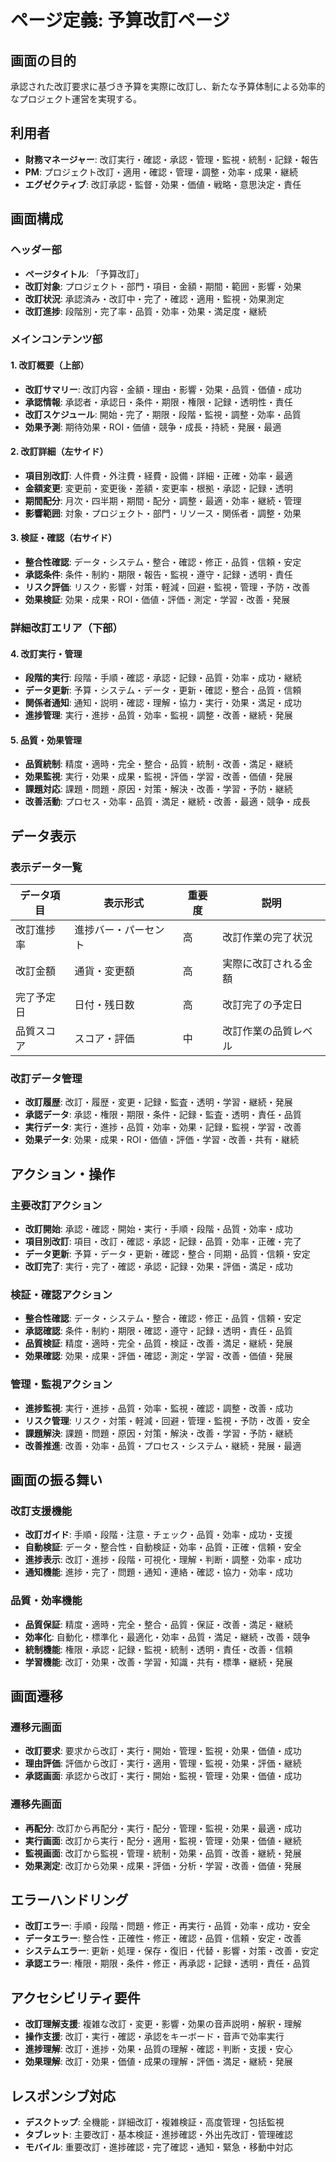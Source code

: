 # ページ定義: 予算改訂ページ

## 画面の目的
承認された改訂要求に基づき予算を実際に改訂し、新たな予算体制による効率的なプロジェクト運営を実現する。

## 利用者
- **財務マネージャー**: 改訂実行・確認・承認・管理・監視・統制・記録・報告
- **PM**: プロジェクト改訂・適用・確認・管理・調整・効率・成果・継続
- **エグゼクティブ**: 改訂承認・監督・効果・価値・戦略・意思決定・責任

## 画面構成

### ヘッダー部
- **ページタイトル**: 「予算改訂」
- **改訂対象**: プロジェクト・部門・項目・金額・期間・範囲・影響・効果
- **改訂状況**: 承認済み・改訂中・完了・確認・適用・監視・効果測定
- **改訂進捗**: 段階別・完了率・品質・効率・効果・満足度・継続

### メインコンテンツ部

#### 1. 改訂概要（上部）
- **改訂サマリー**: 改訂内容・金額・理由・影響・効果・品質・価値・成功
- **承認情報**: 承認者・承認日・条件・期限・権限・記録・透明性・責任
- **改訂スケジュール**: 開始・完了・期限・段階・監視・調整・効率・品質
- **効果予測**: 期待効果・ROI・価値・競争・成長・持続・発展・最適

#### 2. 改訂詳細（左サイド）
- **項目別改訂**: 人件費・外注費・経費・設備・詳細・正確・効率・最適
- **金額変更**: 変更前・変更後・差額・変更率・根拠・承認・記録・透明
- **期間配分**: 月次・四半期・期間・配分・調整・最適・効率・継続・管理
- **影響範囲**: 対象・プロジェクト・部門・リソース・関係者・調整・効果

#### 3. 検証・確認（右サイド）
- **整合性確認**: データ・システム・整合・確認・修正・品質・信頼・安定
- **承認条件**: 条件・制約・期限・報告・監視・遵守・記録・透明・責任
- **リスク評価**: リスク・影響・対策・軽減・回避・監視・管理・予防・改善
- **効果検証**: 効果・成果・ROI・価値・評価・測定・学習・改善・発展

### 詳細改訂エリア（下部）

#### 4. 改訂実行・管理
- **段階的実行**: 段階・手順・確認・承認・記録・品質・効率・成功・継続
- **データ更新**: 予算・システム・データ・更新・確認・整合・品質・信頼
- **関係者通知**: 通知・説明・確認・理解・協力・実行・効果・満足・成功
- **進捗管理**: 実行・進捗・品質・効率・監視・調整・改善・継続・発展

#### 5. 品質・効果管理
- **品質統制**: 精度・適時・完全・整合・品質・統制・改善・満足・継続
- **効果監視**: 実行・効果・成果・監視・評価・学習・改善・価値・発展
- **課題対応**: 課題・問題・原因・対策・解決・改善・学習・予防・継続
- **改善活動**: プロセス・効率・品質・満足・継続・改善・最適・競争・成長

## データ表示

### 表示データ一覧
| データ項目 | 表示形式 | 重要度 | 説明 |
|-----------|---------|--------|------|
| 改訂進捗率 | 進捗バー・パーセント | 高 | 改訂作業の完了状況 |
| 改訂金額 | 通貨・変更額 | 高 | 実際に改訂される金額 |
| 完了予定日 | 日付・残日数 | 高 | 改訂完了の予定日 |
| 品質スコア | スコア・評価 | 中 | 改訂作業の品質レベル |

### 改訂データ管理
- **改訂履歴**: 改訂・履歴・変更・記録・監査・透明・学習・継続・発展
- **承認データ**: 承認・権限・期限・条件・記録・監査・透明・責任・品質
- **実行データ**: 実行・進捗・品質・効率・効果・記録・監視・学習・改善
- **効果データ**: 効果・成果・ROI・価値・評価・学習・改善・共有・継続

## アクション・操作

### 主要改訂アクション
- **改訂開始**: 承認・確認・開始・実行・手順・段階・品質・効率・成功
- **項目別改訂**: 項目・改訂・確認・承認・記録・品質・効率・正確・完了
- **データ更新**: 予算・データ・更新・確認・整合・同期・品質・信頼・安定
- **改訂完了**: 実行・完了・確認・承認・記録・効果・評価・満足・成功

### 検証・確認アクション
- **整合性確認**: データ・システム・整合・確認・修正・品質・信頼・安定
- **承認確認**: 条件・制約・期限・確認・遵守・記録・透明・責任・品質
- **品質検証**: 精度・適時・完全・品質・検証・改善・満足・継続・発展
- **効果確認**: 効果・成果・評価・確認・測定・学習・改善・価値・発展

### 管理・監視アクション
- **進捗監視**: 実行・進捗・品質・効率・監視・確認・調整・改善・成功
- **リスク管理**: リスク・対策・軽減・回避・管理・監視・予防・改善・安全
- **課題解決**: 課題・問題・原因・対策・解決・改善・学習・予防・継続
- **改善推進**: 改善・効率・品質・プロセス・システム・継続・発展・最適

## 画面の振る舞い

### 改訂支援機能
- **改訂ガイド**: 手順・段階・注意・チェック・品質・効率・成功・支援
- **自動検証**: データ・整合性・自動検証・効率・品質・正確・信頼・安全
- **進捗表示**: 改訂・進捗・段階・可視化・理解・判断・調整・効率・成功
- **通知機能**: 進捗・完了・問題・通知・連絡・確認・協力・効率・成功

### 品質・効率機能
- **品質保証**: 精度・適時・完全・整合・品質・保証・改善・満足・継続
- **効率化**: 自動化・標準化・最適化・効率・品質・満足・継続・改善・競争
- **統制機能**: 権限・承認・記録・監視・統制・透明・責任・改善・信頼
- **学習機能**: 改訂・効果・改善・学習・知識・共有・標準・継続・発展

## 画面遷移

### 遷移元画面
- **改訂要求**: 要求から改訂・実行・開始・管理・監視・効果・価値・成功
- **理由評価**: 評価から改訂・実行・適用・管理・監視・効果・評価・継続
- **承認画面**: 承認から改訂・実行・開始・監視・管理・効果・価値・成功

### 遷移先画面
- **再配分**: 改訂から再配分・実行・配分・管理・監視・効果・最適・成功
- **実行画面**: 改訂から実行・配分・適用・監視・管理・効果・価値・継続
- **監視画面**: 改訂から監視・管理・統制・効果・品質・改善・継続・発展
- **効果測定**: 改訂から効果・成果・評価・分析・学習・改善・価値・発展

## エラーハンドリング
- **改訂エラー**: 手順・段階・問題・修正・再実行・品質・効率・成功・安全
- **データエラー**: 整合性・正確性・修正・確認・品質・信頼・安定・改善
- **システムエラー**: 更新・処理・保存・復旧・代替・影響・対策・改善・安定
- **承認エラー**: 権限・期限・条件・修正・再承認・記録・透明・責任・品質

## アクセシビリティ要件
- **改訂理解支援**: 複雑な改訂・変更・影響・効果の音声説明・解釈・理解
- **操作支援**: 改訂・実行・確認・承認をキーボード・音声で効率実行
- **進捗理解**: 改訂・進捗・効果・品質の理解・確認・判断・支援・安心
- **効果理解**: 改訂・効果・価値・成果の理解・評価・満足・継続・発展

## レスポンシブ対応
- **デスクトップ**: 全機能・詳細改訂・複雑検証・高度管理・包括監視
- **タブレット**: 主要改訂・基本検証・進捗確認・外出先改訂・管理確認
- **モバイル**: 重要改訂・進捗確認・完了確認・通知・緊急・移動中対応